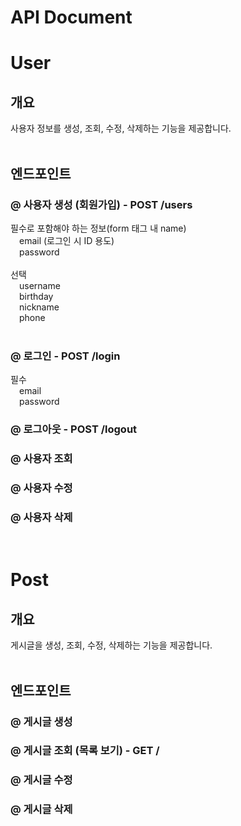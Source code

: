 # API Document

# User
## 개요
사용자 정보를 생성, 조회, 수정, 삭제하는 기능을 제공합니다.
<br/><br/>
## 엔드포인트

### @ 사용자 생성 (회원가입) - POST /users
필수로 포함해야 하는 정보(form 태그 내 name)<br/>
  &emsp;email (로그인 시 ID 용도)<br/>
  &emsp;password<br/><br/>
선택<br/>
  &emsp;username<br/>
  &emsp;birthday<br/>
  &emsp;nickname<br/>
  &emsp;phone
<br/><br/>
### @ 로그인 - POST /login
필수<br/>
  &emsp;email<br/>
  &emsp;password<br/>
### @ 로그아웃 - POST /logout

### @ 사용자 조회

### @ 사용자 수정

### @ 사용자 삭제

<br/>

# Post
## 개요
게시글을 생성, 조회, 수정, 삭제하는 기능을 제공합니다.
<br/><br/>
## 엔드포인트

### @ 게시글 생성

### @ 게시글 조회 (목록 보기) - GET /

### @ 게시글 수정

### @ 게시글 삭제
